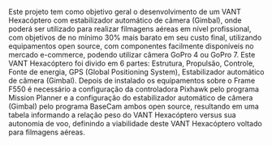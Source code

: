Este projeto tem como objetivo geral o desenvolvimento de um VANT Hexacóptero com
estabilizador automático de câmera (Gimbal), onde poderá ser utilizado para realizar
filmagens aéreas em nível profissional, com objetivos de no mínimo 30% mais barato em
seu custo final, utilizando equipamentos open source, com componentes facilmente
disponíveis no mercado e-commerce, podendo utilizar câmera GoPro 4 ou GoPro 7. Este
VANT Hexacóptero foi divido em 6 partes: Estrutura, Propulsão, Controle, Fonte de
energia, GPS (Global Positioning System), Estabilizador automático de câmera (Gimbal).
Depois de instalado os equipamentos sobre o Frame F550 é necessário a configuração da
controladora Pixhawk pelo programa Mission Planner e a configuração do estabilizador
automático de câmera (Gimbal) pelo programa BaseCam ambos open source, resultando
em uma tabela informando a relação peso do VANT Hexacóptero versus sua autonomia
de voo, definindo a viabilidade deste VANT Hexacóptero voltado para filmagens aéreas.
